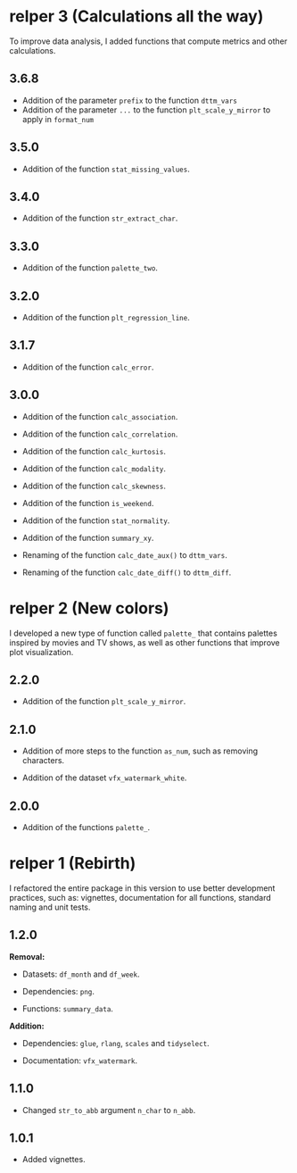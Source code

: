 # relper 3 (Calculations all the way)

To improve data analysis, I added functions that compute metrics and other calculations.

## 3.6.8

-   Addition of the parameter `prefix` to the function `dttm_vars`
-   Addition of the parameter `...` to the function `plt_scale_y_mirror` to apply in `format_num`

## 3.5.0

-   Addition of the function `stat_missing_values`.

## 3.4.0

-   Addition of the function `str_extract_char`.

## 3.3.0

-   Addition of the function `palette_two`.

## 3.2.0

-   Addition of the function `plt_regression_line`.

## 3.1.7

-   Addition of the function `calc_error`.

## 3.0.0

-   Addition of the function `calc_association`.

-   Addition of the function `calc_correlation`.

-   Addition of the function `calc_kurtosis`.

-   Addition of the function `calc_modality`.

-   Addition of the function `calc_skewness`.

-   Addition of the function `is_weekend`.

-   Addition of the function `stat_normality`.

-   Addition of the function `summary_xy`.

-   Renaming of the function `calc_date_aux()` to `dttm_vars`.

-   Renaming of the function `calc_date_diff()` to `dttm_diff`.

# relper 2 (New colors)

I developed a new type of function called `palette_` that contains palettes inspired by movies and TV shows, as well as other functions that improve plot visualization.

## 2.2.0

-   Addition of the function `plt_scale_y_mirror`.

## 2.1.0

-   Addition of more steps to the function `as_num`, such as removing characters.

-   Addition of the dataset `vfx_watermark_white`.

## 2.0.0

-   Addition of the functions `palette_`.

# relper 1 (Rebirth)

I refactored the entire package in this version to use better development practices, such as: vignettes, documentation for all functions, standard naming and unit tests.

## 1.2.0

**Removal:**

-   Datasets: `df_month` and `df_week`.

-   Dependencies: `png`.

-   Functions: `summary_data`.

**Addition:**

-   Dependencies: `glue`, `rlang`, `scales` and `tidyselect`.

-   Documentation: `vfx_watermark`.

## 1.1.0

-   Changed `str_to_abb` argument `n_char` to `n_abb`.

## 1.0.1

-   Added vignettes.
